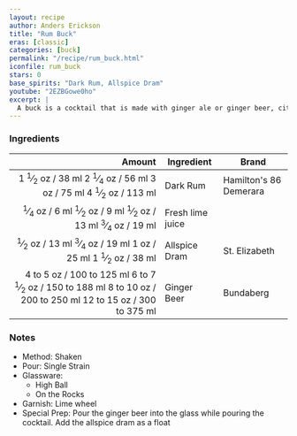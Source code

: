 ```yaml
---
layout: recipe
author: Anders Erickson
title: "Rum Buck"
eras: [classic]
categories: [buck]
permalink: "/recipe/rum_buck.html"
iconfile: rum_buck
stars: 0
base_spirits: "Dark Rum, Allspice Dram"
youtube: "2EZBGowe0ho"
excerpt: |
  A buck is a cocktail that is made with ginger ale or ginger beer, citrus juice, and any of a number of base liquors. Buck cocktails are sometimes called mules.
---
```


### Ingredients

|                                                                                                                                                                                                                                                                                             Amount | Ingredient       | Brand                  |
| -------------------------------------------------------------------------------------------------------------------------------------------------------------------------------------------------------------------------------------------------------------------------------------------------: | ---------------- | ---------------------- |
|                          <span class="onex active">1 <sup>1</sup>&frasl;<sub>2</sub> oz / 38 ml</span> <span class="onehalfx">2 <sup>1</sup>&frasl;<sub>4</sub> oz / 56 ml</span> <span class="twox">3 oz / 75 ml</span> <span class="threex">4 <sup>1</sup>&frasl;<sub>2</sub> oz / 113 ml</span> | Dark Rum         | Hamilton's 86 Demerara |
| <span class="onex active"> <sup>1</sup>&frasl;<sub>4</sub> oz / 6 ml</span> <span class="onehalfx"> <sup>1</sup>&frasl;<sub>2</sub> oz / 9 ml</span> <span class="twox"> <sup>1</sup>&frasl;<sub>2</sub> oz / 13 ml</span> <span class="threex"> <sup>3</sup>&frasl;<sub>4</sub> oz / 19 ml</span> | Fresh lime juice |
|                             <span class="onex active"> <sup>1</sup>&frasl;<sub>2</sub> oz / 13 ml</span> <span class="onehalfx"> <sup>3</sup>&frasl;<sub>4</sub> oz / 19 ml</span> <span class="twox">1 oz / 25 ml</span> <span class="threex">1 <sup>1</sup>&frasl;<sub>2</sub> oz / 38 ml</span> | Allspice Dram    | St. Elizabeth          |
|                                    <span class="onex active">4 to 5 oz / 100 to 125 ml</span> <span class="onehalfx">6 to 7 <sup>1</sup>&frasl;<sub>2</sub> oz / 150 to 188 ml</span> <span class="twox">8 to 10 oz / 200 to 250 ml</span> <span class="threex">12 to 15 oz / 300 to 375 ml</span> | Ginger Beer      | Bundaberg              |

### Notes

- Method: Shaken
- Pour: Single Strain
- Glassware:
  - High Ball
  - On the Rocks
- Garnish: Lime wheel
- Special Prep: Pour the ginger beer into the glass while pouring the cocktail. Add the allspice dram as a float

<script type="application/ld+json">
{
  "@context": "https://schema.org",
  "@type": "Recipe",
  "author": "{{ page.author }}",
  "description": "{{ page.excerpt | strip_html | replace: '"', "'" }}",
  "image": "{%- for ingredient in site.data[page.iconfile].images.ingredient limit: 1 -%}{{ ingredient.url }}{%- endfor -%}",
  "recipeIngredient": [  " 1.5 oz Dark Rum",
  "0.25 oz Fresh lime juice",
  " 0.5 oz Allspice Dram ",
  "4 to 5 oz Ginger Beer "],
  "name": "{{ page.title }}",
  "recipeInstructions": "  {
    '@type': 'HowToStep',
    'text': '- Method: Shaken
'
  },  {
    '@type': 'HowToStep',
    'text': '- Pour: Single Strain
'
  },  {
    '@type': 'HowToStep',
    'text': '- Glassware:
'
  },  {
    '@type': 'HowToStep',
    'text': '  - High Ball
'
  },  {
    '@type': 'HowToStep',
    'text': '  - On the Rocks
'
  },  {
    '@type': 'HowToStep',
    'text': '- Garnish: Lime wheel
'
  },  {
    '@type': 'HowToStep',
    'text': '- Special Prep: Pour the ginger beer into the glass while pouring the cocktail. Add the allspice dram as a float
'
  }",
  "recipeYield": "1 cocktail",
  "recipeCategory": "cocktail"
}
</script>
